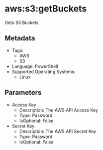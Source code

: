 <!-- region Generated -->
# aws:s3:getBuckets

Gets S3 Buckets

## Metadata

- Tags:
  - AWS
  - S3
- Language: PowerShell
- Supported Operating Systems:
  - Linux

## Parameters

- Access Key
  - Description: The AWS API Access Key
  - Type: Password
  - IsOptional: False
- Secret Key
  - Description: The AWS API Secret Key
  - Type: Password
  - IsOptional: False
<!-- endregion -->

